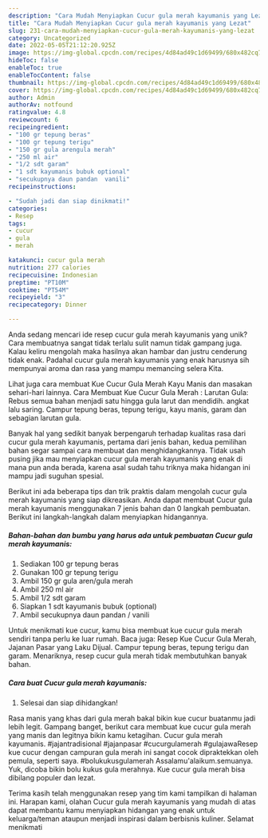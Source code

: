 ```yaml
---
description: "Cara Mudah Menyiapkan Cucur gula merah kayumanis yang Lezat"
title: "Cara Mudah Menyiapkan Cucur gula merah kayumanis yang Lezat"
slug: 231-cara-mudah-menyiapkan-cucur-gula-merah-kayumanis-yang-lezat
category: Uncategorized
date: 2022-05-05T21:12:20.925Z
image: https://img-global.cpcdn.com/recipes/4d84ad49c1d69499/680x482cq70/cucur-gula-merah-kayumanis-foto-resep-utama.jpg
hideToc: false
enableToc: true
enableTocContent: false
thumbnail: https://img-global.cpcdn.com/recipes/4d84ad49c1d69499/680x482cq70/cucur-gula-merah-kayumanis-foto-resep-utama.jpg
cover: https://img-global.cpcdn.com/recipes/4d84ad49c1d69499/680x482cq70/cucur-gula-merah-kayumanis-foto-resep-utama.jpg
author: Admin
authorAv: notfound
ratingvalue: 4.8
reviewcount: 6
recipeingredient:
- "100 gr tepung beras"
- "100 gr tepung terigu"
- "150 gr gula arengula merah"
- "250 ml air"
- "1/2 sdt garam"
- "1 sdt kayumanis bubuk optional"
- "secukupnya daun pandan  vanili"
recipeinstructions:

- "Sudah jadi dan siap dinikmati!"
categories:
- Resep
tags:
- cucur
- gula
- merah

katakunci: cucur gula merah 
nutrition: 277 calories
recipecuisine: Indonesian
preptime: "PT10M"
cooktime: "PT54M"
recipeyield: "3"
recipecategory: Dinner

---
```





Anda sedang mencari ide resep cucur gula merah kayumanis yang unik? Cara membuatnya sangat tidak terlalu sulit namun tidak gampang juga. Kalau keliru mengolah maka hasilnya akan hambar dan justru cenderung tidak enak. Padahal cucur gula merah kayumanis yang enak harusnya sih mempunyai aroma dan rasa yang mampu memancing selera Kita.





Lihat juga cara membuat Kue Cucur Gula Merah Kayu Manis dan masakan sehari-hari lainnya. Cara Membuat Kue Cucur Gula Merah : Larutan Gula: Rebus semua bahan menjadi satu hingga gula larut dan mendidih. angkat lalu saring. Campur tepung beras, tepung terigu, kayu manis, garam dan sebagian larutan gula.

Banyak hal yang sedikit banyak berpengaruh terhadap kualitas rasa dari cucur gula merah kayumanis, pertama dari jenis bahan, kedua pemilihan bahan segar sampai cara membuat dan menghidangkannya. Tidak usah pusing jika mau menyiapkan cucur gula merah kayumanis yang enak di mana pun anda berada, karena asal sudah tahu triknya maka hidangan ini mampu jadi suguhan spesial.






Berikut ini ada beberapa tips dan trik praktis dalam mengolah cucur gula merah kayumanis yang siap dikreasikan. Anda dapat membuat Cucur gula merah kayumanis menggunakan 7 jenis bahan dan 0 langkah pembuatan. Berikut ini langkah-langkah dalam menyiapkan hidangannya.

<!--inarticleads1-->

##### Bahan-bahan dan bumbu yang harus ada untuk pembuatan Cucur gula merah kayumanis:

1. Sediakan 100 gr tepung beras
1. Gunakan 100 gr tepung terigu
1. Ambil 150 gr gula aren/gula merah
1. Ambil 250 ml air
1. Ambil 1/2 sdt garam
1. Siapkan 1 sdt kayumanis bubuk (optional)
1. Ambil secukupnya daun pandan / vanili


Untuk menikmati kue cucur, kamu bisa membuat kue cucur gula merah sendiri tanpa perlu ke luar rumah. Baca juga: Resep Kue Cucur Gula Merah, Jajanan Pasar yang Laku Dijual. Campur tepung beras, tepung terigu dan garam. Menariknya, resep cucur gula merah tidak membutuhkan banyak bahan. 

<!--inarticleads2-->

##### Cara buat Cucur gula merah kayumanis:


1. Selesai dan siap dihidangkan!

Rasa manis yang khas dari gula merah bakal bikin kue cucur buatanmu jadi lebih legit. Gampang banget, berikut cara membuat kue cucur gula merah yang manis dan legitnya bikin kamu ketagihan. Cucur gula merah kayumanis. #jajantradisional #jajanpasar #cucurgulamerah #gulajawaResep kue cucur dengan campuran gula merah ini sangat cocok dipraktekkan oleh pemula, seperti saya. #bolukukusgulamerah Assalamu&#39;alaikum.semuanya. Yuk, dicoba bikin bolu kukus gula merahnya. Kue cucur gula merah bisa dibilang populer dan lezat. 

Terima kasih telah menggunakan resep yang tim kami tampilkan di halaman ini. Harapan kami, olahan Cucur gula merah kayumanis yang mudah di atas dapat membantu kamu menyiapkan hidangan yang enak untuk keluarga/teman ataupun menjadi inspirasi dalam berbisnis kuliner. Selamat menikmati
